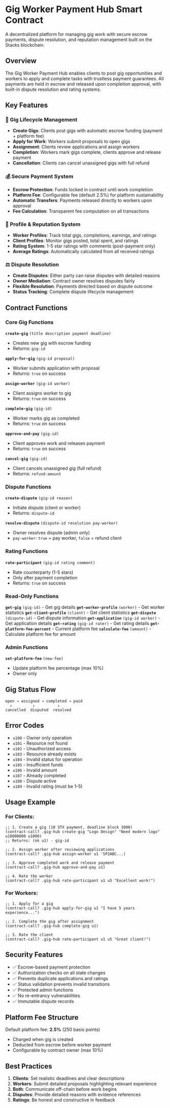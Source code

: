 # Gig Worker Payment Hub Smart Contract

A decentralized platform for managing gig work with secure escrow payments, dispute resolution, and reputation management built on the Stacks blockchain.

## Overview

The Gig Worker Payment Hub enables clients to post gig opportunities and workers to apply and complete tasks with trustless payment guarantees. All payments are held in escrow and released upon completion approval, with built-in dispute resolution and rating systems.

## Key Features

### 💼 Gig Lifecycle Management
- **Create Gigs**: Clients post gigs with automatic escrow funding (payment + platform fee)
- **Apply for Work**: Workers submit proposals to open gigs
- **Assignment**: Clients review applications and assign workers
- **Completion**: Workers mark gigs complete, clients approve and release payment
- **Cancellation**: Clients can cancel unassigned gigs with full refund

### 💰 Secure Payment System
- **Escrow Protection**: Funds locked in contract until work completion
- **Platform Fee**: Configurable fee (default 2.5%) for platform sustainability
- **Automatic Transfers**: Payments released directly to workers upon approval
- **Fee Calculation**: Transparent fee computation on all transactions

### 👥 Profile & Reputation System
- **Worker Profiles**: Track total gigs, completions, earnings, and ratings
- **Client Profiles**: Monitor gigs posted, total spent, and ratings
- **Rating System**: 1-5 star ratings with comments (post-payment only)
- **Average Ratings**: Automatically calculated from all received ratings

### ⚖️ Dispute Resolution
- **Create Disputes**: Either party can raise disputes with detailed reasons
- **Owner Mediation**: Contract owner resolves disputes fairly
- **Flexible Resolution**: Payments directed based on dispute outcome
- **Status Tracking**: Complete dispute lifecycle management

## Contract Functions

### Core Gig Functions

**`create-gig`** `(title description payment deadline)`
- Creates new gig with escrow funding
- Returns: `gig-id`

**`apply-for-gig`** `(gig-id proposal)`
- Worker submits application with proposal
- Returns: `true` on success

**`assign-worker`** `(gig-id worker)`
- Client assigns worker to gig
- Returns: `true` on success

**`complete-gig`** `(gig-id)`
- Worker marks gig as completed
- Returns: `true` on success

**`approve-and-pay`** `(gig-id)`
- Client approves work and releases payment
- Returns: `true` on success

**`cancel-gig`** `(gig-id)`
- Client cancels unassigned gig (full refund)
- Returns: `refund-amount`

### Dispute Functions

**`create-dispute`** `(gig-id reason)`
- Initiate dispute (client or worker)
- Returns: `dispute-id`

**`resolve-dispute`** `(dispute-id resolution pay-worker)`
- Owner resolves dispute (admin only)
- `pay-worker`: `true` = pay worker, `false` = refund client

### Rating Functions

**`rate-participant`** `(gig-id rating comment)`
- Rate counterparty (1-5 stars)
- Only after payment completion
- Returns: `true` on success

### Read-Only Functions

**`get-gig`** `(gig-id)` - Get gig details
**`get-worker-profile`** `(worker)` - Get worker statistics
**`get-client-profile`** `(client)` - Get client statistics
**`get-dispute`** `(dispute-id)` - Get dispute information
**`get-application`** `(gig-id worker)` - Get application details
**`get-rating`** `(gig-id rater)` - Get rating details
**`get-platform-fee-percent`** - Current platform fee
**`calculate-fee`** `(amount)` - Calculate platform fee for amount

### Admin Functions

**`set-platform-fee`** `(new-fee)`
- Update platform fee percentage (max 10%)
- Owner only

## Gig Status Flow

```
open → assigned → completed → paid
  ↓         ↓          ↓
cancelled  disputed  resolved
```

## Error Codes

- `u100` - Owner only operation
- `u101` - Resource not found
- `u102` - Unauthorized access
- `u103` - Resource already exists
- `u104` - Invalid status for operation
- `u105` - Insufficient funds
- `u106` - Invalid amount
- `u107` - Already completed
- `u108` - Dispute active
- `u109` - Invalid rating (must be 1-5)

## Usage Example

### For Clients:
```clarity
;; 1. Create a gig (10 STX payment, deadline block 1000)
(contract-call? .gig-hub create-gig "Logo Design" "Need modern logo" u10000000 u1000)
;; Returns: (ok u1) - gig-id

;; 2. Assign worker after reviewing applications
(contract-call? .gig-hub assign-worker u1 'SP2ABC...)

;; 3. Approve completed work and release payment
(contract-call? .gig-hub approve-and-pay u1)

;; 4. Rate the worker
(contract-call? .gig-hub rate-participant u1 u5 "Excellent work!")
```

### For Workers:
```clarity
;; 1. Apply for a gig
(contract-call? .gig-hub apply-for-gig u1 "I have 5 years experience...")

;; 2. Complete the gig after assignment
(contract-call? .gig-hub complete-gig u1)

;; 3. Rate the client
(contract-call? .gig-hub rate-participant u1 u5 "Great client!")
```

## Security Features

- ✅ Escrow-based payment protection
- ✅ Authorization checks on all state changes
- ✅ Prevents duplicate applications and ratings
- ✅ Status validation prevents invalid transitions
- ✅ Protected admin functions
- ✅ No re-entrancy vulnerabilities
- ✅ Immutable dispute records

## Platform Fee Structure

Default platform fee: **2.5%** (250 basis points)
- Charged when gig is created
- Deducted from escrow before worker payment
- Configurable by contract owner (max 10%)

## Best Practices

1. **Clients**: Set realistic deadlines and clear descriptions
2. **Workers**: Submit detailed proposals highlighting relevant experience
3. **Both**: Communicate off-chain before work begins
4. **Disputes**: Provide detailed reasons with evidence references
5. **Ratings**: Be honest and constructive in feedback
